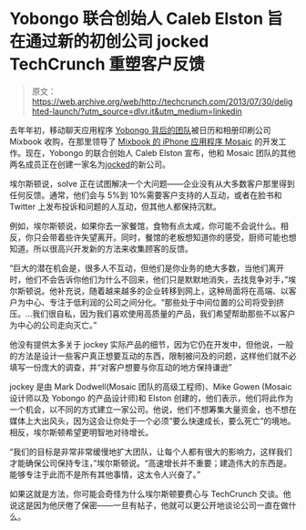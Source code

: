 # Yobongo 联合创始人 Caleb Elston 旨在通过新的初创公司 jocked TechCrunch 重塑客户反馈

> 原文：<https://web.archive.org/web/http://techcrunch.com/2013/07/30/delighted-launch/?utm_source=dlvr.it&utm_medium=linkedin>

去年年初，移动聊天应用程序 [Yobongo 背后的团队](https://web.archive.org/web/20230129092106/https://techcrunch.com/2012/03/08/yobongo-acquired-by-mixbook/)被日历和相册印刷公司 Mixbook 收购，在那里领导了 [Mixbook 的 iPhone 应用程序 Mosaic](https://web.archive.org/web/20230129092106/https://techcrunch.com/2012/10/22/mixbook-reveals-mosaic-an-easy-to-use-app-for-making-photo-books-from-your-iphone/) 的开发工作。现在，Yobongo 的联合创始人 Caleb Elston 宣布，他和 Mosaic 团队的其他两名成员正在创建一家名为[jocked](https://web.archive.org/web/20230129092106/http://www.delightedapp.com/)的新公司。

埃尔斯顿说，solve 正在试图解决一个大问题——企业没有从大多数客户那里得到任何反馈。通常，他们会与 5%到 10%需要客户支持的人互动，或者在脸书和 Twitter 上发布投诉和问题的人互动，但其他人都保持沉默。

例如，埃尔斯顿说，如果你去一家餐馆，食物有点太咸，你可能不会说什么。相反，你只会带着些许失望离开。同时，餐馆的老板想知道你的感受，厨师可能也想知道。所以很高兴开发新的方法来收集顾客的反馈。

“巨大的潜在机会是，很多人不互动，但他们是你业务的绝大多数，当他们离开时，他们不会告诉你他们为什么不回来，他们只是默默地消失，去找竞争对手，”埃尔斯顿说。他补充说，随着越来越多的企业转移到网上，这种局面将在高端、以客户为中心、专注于低利润的公司之间分化。“那些处于中间位置的公司将受到挤压。…我们很自私，因为我们喜欢使用高质量的产品，我们希望帮助那些不以客户为中心的公司走向灭亡。”

他没有提供太多关于 jockey 实际产品的细节，因为它仍在开发中，但他说，一般的方法是设计一些客户真正想要互动的东西，限制被问及的问题，这样他们就不必填写一份庞大的调查，并“对客户想要与你互动的地方保持谦逊”

jockey 是由 Mark Dodwell(Mosaic 团队的高级工程师)、Mike Gowen (Mosaic 设计师以及 Yobongo 的产品设计师)和 Elston 创建的，他们表示，他们将此作为一个机会，以不同的方式建立一家公司。他说，他们不想筹集大量资金，也不想在媒体上大出风头，因为这会让你处于一个必须“要么快速成长，要么死亡”的境地。相反，埃尔斯顿希望更明智地对待增长。

“我们的目标是非常非常缓慢地扩大团队，让每个人都有很大的影响力，这样我们才能确保公司保持专注，”埃尔斯顿说。“高速增长并不重要；建造伟大的东西是。能够专注于此而不是所有其他事情，这太令人兴奋了。”

如果这就是方法，你可能会奇怪为什么埃尔斯顿要费心与 TechCrunch 交谈。他说这是因为他厌倦了保密——一旦有帖子，他就可以更公开地谈论公司一直在做什么。